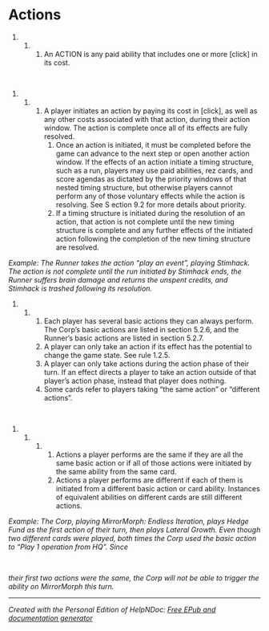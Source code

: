 # Actions

1. &nbsp;
   1. &nbsp;
      1. An ACTION is any paid ability that includes one or more \[click\] in its cost.

&nbsp;

1. &nbsp;
   1. &nbsp;
      1. A player initiates an action by paying its cost in \[click\], as well as any other costs associated with that action, during their action window. The action is complete once all of its effects are fully resolved.
         1. Once an action is initiated, it must be completed before the game can advance to the next step or open another action window. If the effects of an action initiate a timing structure, such as a run, players may use paid abilities, rez cards, and score agendas as dictated by the priority windows of that nested timing structure, but otherwise players cannot perform any of those voluntary effects while the action is resolving. See S ection 9.2 for more details about priority.
         1. If a timing structure is initiated during the resolution of an action, that action is not complete until the new timing structure is complete and any further effects of the initiated action following the completion of the new timing structure are resolved.

*Example: The Runner takes the action “play an event”, playing Stimhack. The action is not complete until the run initiated by Stimhack ends, the Runner suffers brain damage and returns the unspent credits, and Stimhack is trashed following its resolution.*

1. &nbsp;
   1. &nbsp;
      1. Each player has several basic actions they can always perform. The Corp’s basic actions are listed in section 5.2.6, and the Runner’s basic actions are listed in section 5.2.7.
      1. A player can only take an action if its effect has the potential to change the game state. See rule 1.2.5.
      1. A player can only take actions during the action phase of their turn. If an effect directs a player to take an action outside of that player’s action phase, instead that player does nothing.
      1. Some cards refer to players taking “the same action” or “different actions”.

&nbsp;

1. &nbsp;
   1. &nbsp;
      1. &nbsp;
         1. Actions a player performs are the same if they are all the same basic action or if all of those actions were initiated by the same ability from the same card.
         1. Actions a player performs are different if each of them is initiated from a different basic action or card ability. Instances of equivalent abilities on different cards are still different actions.

*Example: The Corp, playing MirrorMorph: Endless Iteration, plays Hedge Fund as the first action of their turn, then plays Lateral Growth. Even though two different cards were played, both times the Corp used the basic action to “Play 1 operation from HQ”. Since*

&nbsp;

*their first two actions were the same, the Corp will not be able to trigger the ability on MirrorMorph this turn.*


***
_Created with the Personal Edition of HelpNDoc: [Free EPub and documentation generator](<https://www.helpndoc.com>)_

